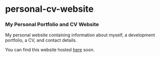 # personal-cv-website
### My Personal Portfolio and CV Website

My personal website containing information about myself, a development portfolio, a CV, and contact details.

You can find this website hosted [here](https://www.marezayeye.ir) soon.
